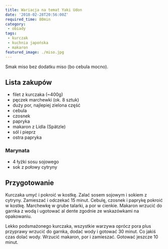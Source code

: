 ```yaml
---
title: Wariacja na temat Yaki Udon 
date: '2018-02-28T20:56:00Z'
required_time: 80min
category: 
 - obiady
tags:
 - kurczak
 - kuchnia japońska
 - makaron
featured_image: ./miso.jpg
---
```


Smak miso bez dodatku miso (bo cebula mocno).

<!-- more --> 

## Lista zakupów

 - filet z kurczaka (~400g)
 - pęczek marchewki (ok. 8 sztuk)
 - duży por, najlepiej zielona część
 - cebula
 - czosnek
 - papryka
 - makaron z Lidla (Spätzle)
 - sól i pieprz
 - ostra papryka
 
### Marynata
 - 4 łyżki sosu sojowego
 - sok z połowy cytryny

## Przygotowanie

Kurczaka umyć i pokroić w kostkę. Zalać sosem sojowym i sokiem z cytryny. Zamieszać i odczekać 15 minut.
Cebulę, czosnek i paprykę pokroić w kostkę. Marchewkę w grube talarki, a por w cienkie. 
Makaron wrzucić do garnka z wodą i ugotować al dente zgodnie ze wskazówkami na opakowaniu.

Lekko podsmażonego kurczaka, wszystkie warzywa oprócz pora plus przyprawy wrzucić do garnka, dodać wody i gotować 30 minut.
Co jakiś czas dolać wody.
Wrzucić makaron, por i zamieszać. Gotować jeszcze 10 minut.
